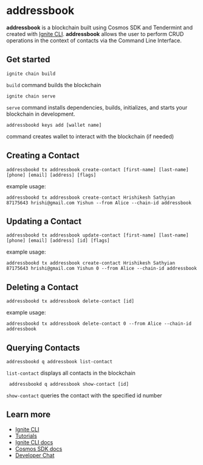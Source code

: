 # addressbook
**addressbook** is a blockchain built using Cosmos SDK and Tendermint and created with [Ignite CLI](https://ignite.com/cli).
**addressbook** allows the user to perform CRUD operations in the context of contacts via the Command Line Interface.

## Get started
```
ignite chain build
```
`build` command builds the blockchain
```
ignite chain serve
```
`serve` command installs dependencies, builds, initializes, and starts your blockchain in development.
```
addressbookd keys add [wallet name]
```
command creates wallet to interact with the blockchain (if needed)



## Creating a Contact 
```
addressbookd tx addressbook create-contact [first-name] [last-name] [phone] [email] [address] [flags]
```
example usage: 
```
addressbookd tx addressbook create-contact Hrishikesh Sathyian 87175643 hrishi@gmail.com Yishun --from Alice --chain-id addressbook
```


## Updating a Contact 
```
addressbookd tx addressbook update-contact [first-name] [last-name] [phone] [email] [address] [id] [flags]
```
example usage: 
```
addressbookd tx addressbook create-contact Hrishikesh Sathyian 87175643 hrishi@gmail.com Yishun 0 --from Alice --chain-id addressbook
```

## Deleting a Contact 
```
addressbookd tx addressbook delete-contact [id]
```
example usage: 
```
addressbookd tx addressbook delete-contact 0 --from Alice --chain-id addressbook
```


## Querying Contacts 
```
addressbookd q addressbook list-contact 
```
`list-contact` displays all contacts in the blockchain
```
 addressbookd q addressbook show-contact [id]
```
`show-contact` queries the contact with the specified id number




## Learn more

- [Ignite CLI](https://ignite.com/cli)
- [Tutorials](https://docs.ignite.com/guide)
- [Ignite CLI docs](https://docs.ignite.com)
- [Cosmos SDK docs](https://docs.cosmos.network)
- [Developer Chat](https://discord.gg/ignite)
